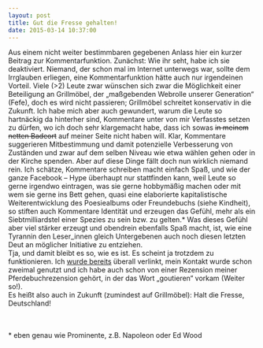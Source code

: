 ```yaml
---
layout: post
title: Gut die Fresse gehalten!
date: 2015-03-14 10:37:00
---
```


Aus einem nicht weiter bestimmbaren gegebenen Anlass hier ein kurzer Beitrag zur Kommentarfunktion. Zunächst: Wie ihr seht, habe ich sie deaktiviert. Niemand, der schon mal im Internet unterwegs war, sollte dem Irrglauben erliegen, eine Kommentarfunktion hätte auch nur irgendeinen Vorteil. Viele (>2) Leute zwar wünschen sich zwar die Möglichkeit einer Beteiligung an Grillmöbel, der „maßgebenden Webrolle unserer Generation“ (Fefe), doch es wird nicht passieren; Grillmöbel schreitet konservativ in die Zukunft. Ich habe mich aber auch gewundert, warum die Leute so hartnäckig da hinterher sind, Kommentare unter von mir Verfasstes setzen zu dürfen, wo ich doch sehr klargemacht habe, dass ich sowas <del>in meinem netten Badeort</del> auf meiner Seite nicht haben will. Klar, Kommentare suggerieren Mitbestimmung und damit potenzielle Verbesserung von Zuständen und zwar auf dem selben Niveau wie etwa wählen gehen oder in der Kirche spenden. Aber auf diese Dinge fällt doch nun wirklich niemand rein. Ich schätze, Kommentare schreiben macht einfach Spaß, und wie der ganze Facebook – Hype überhaupt nur stattfinden kann, weil Leute so gerne irgendwo eintragen, was sie gerne hobbymäßig machen oder mit wem sie gerne ins Bett gehen, quasi eine elaborierte kapitalistische Weiterentwicklung des Poesiealbums oder Freundebuchs (siehe Kindheit), so stiften auch Kommentare Identität und erzeugen das Gefühl, mehr als ein Siebtmilliardstel einer Spezies zu sein bzw. zu gelten.\* Was dieses Gefühl aber viel stärker erzeugt und obendrein ebenfalls Spaß macht, ist, wie eine Tyrannin den Leser\_innen gleich Untergebenen auch noch diesen letzten Deut an möglicher Initiative zu entziehen.<br> Tja, und damit bleibt es so, wie es ist. Es scheint ja trotzdem zu funktionieren. Ich [wurde bereits](http://yhaupenthal.org/linkdump.htm) überall verlinkt, mein Kontakt wurde schon zweimal genutzt und ich habe auch schon von einer Rezension meiner Pferdebuchrezension gehört, in der das Wort „goutieren“ vorkam (Weiter so!).<br> Es heißt also auch in Zukunft (zumindest auf Grillmöbel): Halt die Fresse, Deutschland!<br><br><br>

\* eben genau wie Prominente, z.B. Napoleon oder Ed Wood
